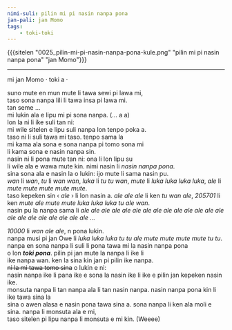 ```yaml
---
nimi-suli: pilin mi pi nasin nanpa pona
jan-pali: jan Momo
tags:
	- toki-toki
---
```


{{{sitelen "0025_pilin-mi-pi-nasin-nanpa-pona-kule.png" "pilin mi pi nasin nanpa pona" "jan Momo"}}}

---

mi jan Momo · toki a ·

suno mute en mun mute li tawa sewi pi lawa mi,  
taso sona nanpa lili li tawa insa pi lawa mi.  
tan seme …  
mi lukin ala e lipu mi pi sona nanpa. (… a a)  
lon la ni li ike suli tan ni:  
mi wile sitelen e lipu suli nanpa lon tenpo poka a.  
taso ni li suli tawa mi taso. tenpo sama la  
mi kama ala sona e sona nanpa pi tomo sona mi  
li kama sona e nasin nanpa sin.  
nasin ni li pona mute tan ni: ona li lon lipu su  
li wile ala e wawa mute kin. nimi nasin li *nasin nanpa pona*.  
sina sona ala e nasin la o lukin: ijo mute li sama nasin pu.  
*wan* li *wan*, *tu* li *wan wan*, *luka* li *tu tu wan*, *mute* li *luka luka luka luka*, *ale* li *mute mute mute mute mute*.  
taso kepeken sin ‹ *ale* › li lon nasin a. *ale ale ale* li ken *tu wan ale*, *205701* li ken *mute ale mute mute luka luka luka tu ale wan*.  
nasin pu la nanpa sama li *ale ale ale ale ale ale ale ale ale ale ale ale ale ale ale ale ale ale ale ale ale ale …*

*10000* li *wan ale ale*, n pona lukin.  
nanpa musi pi jan Owe li *luka luka luka tu tu ale mute mute mute mute tu tu*.  
nanpa en sona nanpa li suli li pona tawa mi la nasin nanpa pona  
o lon ***toki pona***. pilin pi jan mute la nanpa li ike li  
ike nanpa wan. ken la sina kin jan pi pilin ike nanpa.  
~~ni la mi tawa tomo sina~~ o lukin e ni:  
nasin nanpa ike li pana ike e sona la nasin ike li ike e pilin jan kepeken nasin ike.  
monsuta nanpa li tan nanpa ala li tan nasin nanpa. nasin nanpa pona kin li ike tawa sina la  
sina o awen alasa e nasin pona tawa sina a. sona nanpa li ken ala moli e sina. nanpa li monsuta ala e mi,  
taso sitelen pi lipu nanpa li monsuta e mi kin. (Weeee)
